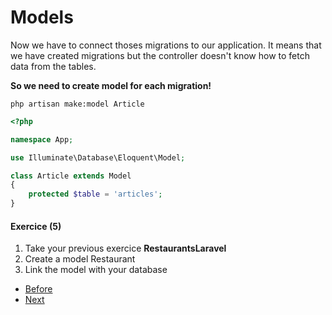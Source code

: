 # Models

Now we have to connect thoses migrations to our application. It means that we have created migrations but the controller doesn't know how to fetch data from the tables.

**So we need to create model for each migration!**

`php artisan make:model Article`


```php 
<?php

namespace App;

use Illuminate\Database\Eloquent\Model;

class Article extends Model
{
    protected $table = 'articles';
}

```

#### Exercice (5)

1. Take your previous exercice **RestaurantsLaravel**
2. Create a model Restaurant
3. Link the model with your database

- [Before](/02.TheBasics/e.migrations.md)
- [Next](/02.TheBasics/g.blade.md)